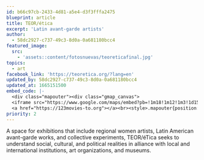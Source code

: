 ```yaml
---
id: b66c97cb-2433-4d81-a5e4-d3f3fffa2475
blueprint: article
title: TEOR/ética
excerpt: 'Latin avant-garde artists'
author:
  - 58dc2927-c737-49c3-8d0a-0a681180bcc4
featured_image:
  src:
    - 'assets::content/fotosnuevas/teoreticafinal.jpg'
topics:
  - art
facebook_link: 'https://teoretica.org/?lang=en'
updated_by: 58dc2927-c737-49c3-8d0a-0a681180bcc4
updated_at: 1665151500
embed_code: |-
  <div class="mapouter"><div class="gmap_canvas">
  <iframe src="https://www.google.com/maps/embed?pb=!1m18!1m12!1m3!1d15719.79715924246!2d-84.08343181610216!3d9.93817748685282!2m3!1f0!2f0!3f0!3m2!1i1024!2i768!4f13.1!3m3!1m2!1s0x8fa0e3621cd769e9%3A0x7ca4e1b365107faa!2sLado%20V%20Teoretica!5e0!3m2!1ses!2sus!4v1663954603527!5m2!1ses!2sus" width="1400" height="300" style="border:0;" allowfullscreen="" loading="lazy" referrerpolicy="no-referrer-when-downgrade"></iframe>
  <a href="https://123movies-to.org"></a><br><style>.mapouter{position:relative;text-align:right;height:500px;width:1200px;}</style><style>.gmap_canvas {overflow:hidden;background:none!important;height:500px;width:1200px;}</style></div></div>
priority: 2
---
```

A space for exhibitions that include regional women artists, Latin American avant-garde works, and collective experiments, TEOR/éTica seeks to understand social, cultural, and political realities in alliance with local and international institutions, art organizations, and museums.